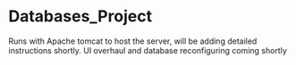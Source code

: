 # Databases_Project
Runs with Apache tomcat to host the server, will be adding detailed instructions shortly.
UI overhaul and database reconfiguring coming shortly
